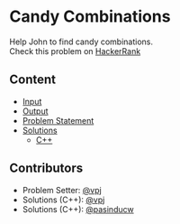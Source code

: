 # Candy Combinations
Help John to find candy combinations.   
Check this problem on [HackerRank](https://www.hackerrank.com/contests/noi-2019-selection-test/challenges/candy-combinations) 

## Content
- [Input](input)
- [Output](output)
- [Problem Statement](problem-statement)
- [Solutions](solutions)
    - [C++](solutions/c++)

## Contributors
- Problem Setter: [@vpj](https://github.com/vpj)  
- Solutions (C++): [@vpj](https://github.com/vpj)
- Solutions (C++): [@pasinducw](https://github.com/pasinducw)
  
